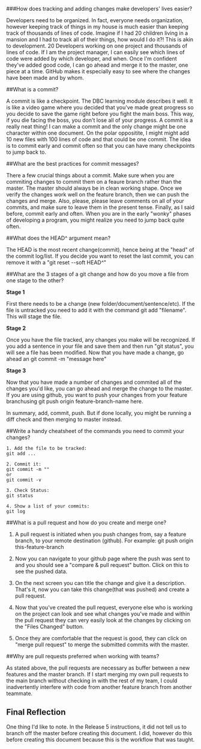 ###How does tracking and adding changes make developers' lives easier?

Developers need to be organized. In fact, everyone needs organization, however keeping track of things in my house is much easier than keeping track of thousands of lines of code. Imagine if I had 20 children living in a mansion and I had to track all of their things, how would I do it?! This is akin to development. 20 Developers working on one project and thousands of lines of code.  If I am the project manager, I can easily see which lines of code were added by which developer, and when. Once I'm confident they've added good code, I can go ahead and merge it to the master, one piece at a time. GitHub makes it especially easy to see where the changes have been made and by whom.

##What is a commit?

A commit is like a checkpoint. The DBC learning module describes it well. It is like a video game where you decided that you've made great progress so you decide to save the game right before you fight the main boss. This way, if you die facing the boss, you don't lose all of your progress. A commit is a really neat thing! I can make a commit and the only change might be one character within one document. On the polar oppositite, I might might add 10 new files with 100 lines of code and that could be one commit.  The idea is to commit early and commit often so that you can have many checkpoints to jump back to.

##What are the best practices for commit messages?

There a few crucial things about a commit. Make sure when you are commiting changes to commit them on a feaure branch rather than the master. The master should always be in clean working shape. Once we verify the changes work well on the feature branch, then we can push the changes and merge. Also, please, please leave comments on all of your commits, and make sure to leave them in the present tense. Finally, as I said before, commit early and often. When you are in the early "wonky" phases of developing a program, you might realize you need to jump back quite often.

##What does the HEAD^ argument mean?

The HEAD is the most recent change(commit), hence being at the "head" of the commit log/list. If you decide you want to reset the last commit, you can remove it with a "git reset --soft HEAD^"

##What are the 3 stages of a git change and how do you move a file from one stage to the other?

**Stage 1**

First there needs to be a change (new folder/document/sentence/etc). If the file is untracked you need to add it with the command git add "filename". This will stage the file.

**Stage 2**

Once you have the file tracked, any changes you make will be recognized. If you add a sentence in your file and save them and then run "git status", you will see a file has been modified. Now that you have made a change, go ahead an git commit -m "message here"

**Stage 3**

Now that you have made a number of changes and commited all of the changes you'd like, you can go ahead and merge the change to the master. If you are using github, you want to push your changes from your feature branchusing git push origin feature-branch-name here.

In summary, add, commit, push. But if done locally, you might be running a diff check and then merging to master instead.

##Write a handy cheatsheet of the commands you need to commit your changes?
```
1. Add the file to be tracked:
git add ...

2. Commit it:
git commit -m ""
or
git commit -v

3. Check Status:
git status

4. Show a list of your commits:
git log
```

##What is a pull request and how do you create and merge one?

1. A pull request is initiated when you push changes from, say a feature branch, to your remote destination (github).
For example:
git push origin this-feature-branch

2. Now you can navigate to your github page where the push was sent to and you should see a "compare & pull request" button. Click on this to see the pushed data.

3. On the next screen you can title the change and give it a description. That's it, now you can take this change(that was pushed) and create a pull request.

4. Now that you've created the pull request, everyone else who is working on the project can look and see what changes you've made and within the pull request they can very easily look at the changes by clicking on the "Files Changed" button.

5. Once they are comfortable that the request is good, they can click on "merge pull request" to merge the submitted commits with the master.

##Why are pull requests preferred when working with teams?

As stated above, the pull requests are necessary as buffer between a new features and the master branch. If I start merging my own pull requests to the main branch without checking in with the rest of my team, I could inadvertently interfere with code from another feature branch from another teammate.


## Final Reflection

One thing I'd like to note. In the Release 5 instructions, it did not tell us to branch off the master before creating this document. I did, however do this before creating this document because this is the workflow that was taught.
